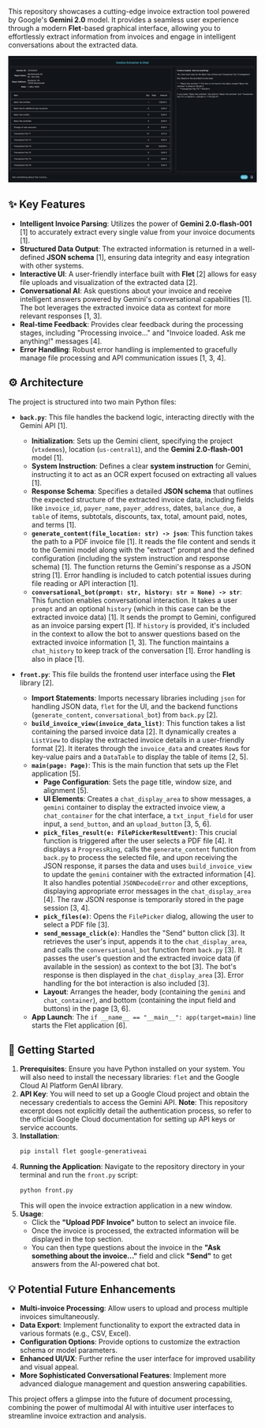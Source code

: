 This repository showcases a cutting-edge invoice extraction tool powered by Google's **Gemini 2.0** model. It provides a seamless user experience through a modern **Flet**-based graphical interface, allowing you to effortlessly extract information from invoices and engage in intelligent conversations about the extracted data.

![](./invoice_extractor.png)

## ✨ Key Features

*   **Intelligent Invoice Parsing**: Utilizes the power of **Gemini 2.0-flash-001** [1] to accurately extract every single value from your invoice documents [1].
*   **Structured Data Output**: The extracted information is returned in a well-defined **JSON schema** [1], ensuring data integrity and easy integration with other systems.
*   **Interactive UI**: A user-friendly interface built with **Flet** [2] allows for easy file uploads and visualization of the extracted data [2].
*   **Conversational AI**: Ask questions about your invoice and receive intelligent answers powered by Gemini's conversational capabilities [1]. The bot leverages the extracted invoice data as context for more relevant responses [1, 3].
*   **Real-time Feedback**: Provides clear feedback during the processing stages, including "Processing invoice..." and "Invoice loaded. Ask me anything!" messages [4].
*   **Error Handling**: Robust error handling is implemented to gracefully manage file processing and API communication issues [1, 3, 4].

## ⚙️ Architecture

The project is structured into two main Python files:

*   **`back.py`**: This file handles the backend logic, interacting directly with the Gemini API [1].
    *   **Initialization**: Sets up the Gemini client, specifying the project (`vtxdemos`), location (`us-central1`), and the **Gemini 2.0-flash-001** model [1].
    *   **System Instruction**: Defines a clear **system instruction** for Gemini, instructing it to act as an OCR expert focused on extracting all values [1].
    *   **Response Schema**: Specifies a detailed **JSON schema** that outlines the expected structure of the extracted invoice data, including fields like `invoice_id`, `payer_name`, `payer_address`, dates, `balance_due`, a `table` of items, subtotals, discounts, tax, total, amount paid, notes, and terms [1].
    *   **`generate_content(file_location: str) -> json`**: This function takes the path to a PDF invoice file [1]. It reads the file content and sends it to the Gemini model along with the "extract" prompt and the defined configuration (including the system instruction and response schema) [1]. The function returns the Gemini's response as a JSON string [1]. Error handling is included to catch potential issues during file reading or API interaction [1].
    *   **`conversational_bot(prompt: str, history: str = None) -> str`**: This function enables conversational interaction. It takes a user `prompt` and an optional `history` (which in this case can be the extracted invoice data) [1]. It sends the prompt to Gemini, configured as an invoice parsing expert [1]. If `history` is provided, it's included in the context to allow the bot to answer questions based on the extracted invoice information [1, 3]. The function maintains a `chat_history` to keep track of the conversation [1]. Error handling is also in place [1].

*   **`front.py`**: This file builds the frontend user interface using the **Flet** library [2].
    *   **Import Statements**: Imports necessary libraries including `json` for handling JSON data, `flet` for the UI, and the backend functions (`generate_content`, `conversational_bot`) from `back.py` [2].
    *   **`build_invoice_view(invoice_data_list)`**: This function takes a list containing the parsed invoice data [2]. It dynamically creates a `ListView` to display the extracted invoice details in a user-friendly format [2]. It iterates through the `invoice_data` and creates `Row`s for key-value pairs and a `DataTable` to display the table of items [2, 5].
    *   **`main(page: Page)`**: This is the main function that sets up the Flet application [5].
        *   **Page Configuration**: Sets the page title, window size, and alignment [5].
        *   **UI Elements**: Creates a `chat_display_area` to show messages, a `gemini` container to display the extracted invoice view, a `chat_container` for the chat interface, a `txt_input_field` for user input, a `send_button`, and an `upload_button` [3, 5, 6].
        *   **`pick_files_result(e: FilePickerResultEvent)`**: This crucial function is triggered after the user selects a PDF file [4]. It displays a `ProgressRing`, calls the `generate_content` function from `back.py` to process the selected file, and upon receiving the JSON response, it parses the data and uses `build_invoice_view` to update the `gemini` container with the extracted information [4]. It also handles potential `JSONDecodeError` and other exceptions, displaying appropriate error messages in the `chat_display_area` [4]. The raw JSON response is temporarily stored in the page session [3, 4].
        *   **`pick_files(e)`**: Opens the `FilePicker` dialog, allowing the user to select a PDF file [3].
        *   **`send_message_click(e)`**: Handles the "Send" button click [3]. It retrieves the user's input, appends it to the `chat_display_area`, and calls the `conversational_bot` function from `back.py` [3]. It passes the user's question and the extracted invoice data (if available in the session) as context to the bot [3]. The bot's response is then displayed in the `chat_display_area` [3]. Error handling for the bot interaction is also included [3].
        *   **Layout**: Arranges the header, body (containing the `gemini` and `chat_container`), and bottom (containing the input field and buttons) in the page [3, 6].
    *   **App Launch**: The `if __name__ == "__main__": app(target=main)` line starts the Flet application [6].

## 🚀 Getting Started

1.  **Prerequisites**: Ensure you have Python installed on your system. You will also need to install the necessary libraries: `flet` and the Google Cloud AI Platform GenAI library.
2.  **API Key**: You will need to set up a Google Cloud project and obtain the necessary credentials to access the Gemini API. **Note**: This repository excerpt does not explicitly detail the authentication process, so refer to the official Google Cloud documentation for setting up API keys or service accounts.
3.  **Installation**:
    ```bash
    pip install flet google-generativeai
    ```
4.  **Running the Application**: Navigate to the repository directory in your terminal and run the `front.py` script:
    ```bash
    python front.py
    ```
    This will open the invoice extraction application in a new window.
5.  **Usage**:
    *   Click the **"Upload PDF Invoice"** button to select an invoice file.
    *   Once the invoice is processed, the extracted information will be displayed in the top section.
    *   You can then type questions about the invoice in the **"Ask something about the invoice..."** field and click **"Send"** to get answers from the AI-powered chat bot.

## 💡 Potential Future Enhancements

*   **Multi-invoice Processing**: Allow users to upload and process multiple invoices simultaneously.
*   **Data Export**: Implement functionality to export the extracted data in various formats (e.g., CSV, Excel).
*   **Configuration Options**: Provide options to customize the extraction schema or model parameters.
*   **Enhanced UI/UX**: Further refine the user interface for improved usability and visual appeal.
*   **More Sophisticated Conversational Features**: Implement more advanced dialogue management and question answering capabilities.

This project offers a glimpse into the future of document processing, combining the power of multimodal AI with intuitive user interfaces to streamline invoice extraction and analysis.
